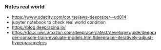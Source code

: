 ### Notes real world

- https://www.udacity.com/course/aws-deepracer--ud014
- jupyter notebook to check real world condition
- https://blog.deepracing.io/ 
- https://docs.aws.amazon.com/deepracer/latest/developerguide/deepracer-console-train-evaluate-models.html#deepracer-iteratively-adjust-hyperparameters

 